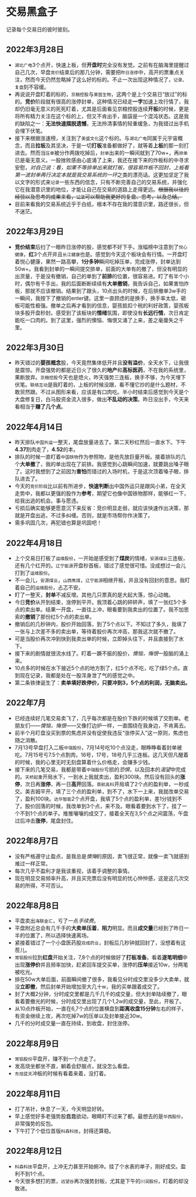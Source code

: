 # 交易黑盒子
记录每个交易日的彼时彼刻。

## 2022年3月28日
- `湖北广电`3个点开，快速上板，但**开盘时**完全没有发觉。之前有在脑海里提醒过自己几次，早盘`竞价`结束后的那几分钟，需要把`昨日涨停`中，高开的票重点关注，然而今天仍然忽略掉了这么好的标的。不止一次出现这种情况了，`记录`、`复盘`刻不容缓。
- 再说说开盘盯着的标的，`京粮控股`与`莱茵生物`，这两个是上个交易日“放过”的标的。**竞价**阶段就有很高的涨停封单，这种情况已经走**一字**加速上攻行情了，我却仍旧毫无意义的死死盯着，尤其是后面看见京粮控股连续**开板**的时候，更是将所有精力关注在这个标的上，但又不肯出手，脑袋是一个混沌状态。这是我的缺陷之一：**无法快速摆脱遗憾**，无法拎清事情的轻重缓急，为我错过出手机会埋下伏笔。
- 接下来根据涨速榜，关注到了`美盛文化`这个标的。与`湖北广电`同属于元宇宙概念，而且**拉板**及其坚决，于是一切**打板**准备都做好了，就等着**上板**的那一刻打进去。然而当`压单`被分作两拨吃掉后，`封单`出来的一瞬间就到了70w+，再`排单`已是毫无意义。一股挫败感由心底涌了上来，我还在接下来的炸板标的中寻求安慰，*对自己说：看，如果不等排单出来就打板，很容易炸板不回封，*上板看第一波封单再行决定*本就是我交易系统的一环*之类的漂亮话。这更加坚定了我以文字的形式来`记录`一些东西的信念，只有不断完善自己的交易系统，并强化它在我潜意识里的地位，才能让自己在交易的道路上走得更远。~~根据我以往的经验以及思考的成果来看，`记录`可以帮助我更好的复盘、思考，以及总结。~~
- 目前来看我的交易系统近乎于白纸，根本不存在我的潜意识里，路还很长，但不迷茫。

## 2022年3月29日
- **竞价结束**后扫了一眼昨日涨停的股，感觉都不好下手。涨幅榜中注意到了`悦心健康`，**红**3个点开并且`长江健康`也是。感觉到今天这个板块会有行情。一开盘盯着悦心健康，果然一路高攀，**1分多钟**瞬间吃掉压单，完成涨停，封单达到50w+。我看到封单的一瞬间提交排单，前面的大单有的撤了，但没有明显的出货量，于是没有撤销，自己的单到了**前排**的位置，很容易进。盯了有半个小时，偶尔有千手出，我的后面断断续续有**大单撤销**，我告诉自己，如果害怕炸板，那就不应该撤销。结果到了跟头，10点出头的时候，在后排撤单3w手的一瞬间，我按下了撤销的enter键。这里一直顾虑的是换手，换手率太低，砸板可能性极强。撤单之后再才看到的信息，婴孩抵扣个税的利好政策，婴孩板块多股开盘秒封。感受到了该板块的**情绪**氛围，即使没有**长远行情**，次日肯定能吃一口肉的。到了这里，强烈的懊恼、悔恨又涌了上来，差之毫厘失之千里。

## 2022年3月30日
- 昨天错过的**婴孩概念**股，今天竟然集体低开并且**没有溢价**，全天水下，让我很是震惊。开盘强势的都是近日火了很久的**地产**和**高标医药**，不在我的系统里，果断放弃。`京粮控股`今天也是熄火，昨天强势三连板，换手不够，为今天埋下伏笔。`联络互动`是我盯着的，上板的时候没跟，看不懂它炒的是什么题材，不敢贸然跟。不过从图形来看，应该是有口肉吃。半小时结束后感觉到今天是个大盘修复日，白马股资金流入很多，做出**不乱动的决策**。昨日没出手，今天来看相当于**赚了几个点**。

## 2022年4月14日
- 昨天排队`中国外运`一整天，尾盘放量进去了。第二天秒红然后一直水下。下午**4.37**割肉走了，**4.52**的本。
- 排队的时候一直盯着`中国铁物`作为参照物，是他先放巨量开板。接着排队的几个**大单撤**了，我的单出现在了前排。我感觉到心跳瞬间加速，就要跳出嗓子眼了。这时我想到了之前因为**害怕**而错过的入场时机，于是这次顶着嗓子眼，排队进去了。
- 今天的`竞价阶段`比以前有所进步，**快速判断**出中国外运只是跟风小弟，在全天走势中，我都以更强的股作为**参考**，期望它也像中国铁物那样，能够红一下，给我出逃的机会。事与愿违。
- 亏损后确实能够更愿意沉下来反省：竞价明显走弱，就应该快速作出决策，那就是开盘出逃，不过多纠缠。否则，就是市场帮你作决策了。
- 需多巩固几次，再犯错也算是巩固吧！

## 2022年4月18日
- 上个交易日打板了`运维股份`，一开始是感受到了**煤炭**的情绪，`安源煤业`三连板，还有几个红开的。`辽宁能源`开盘秒首板，错过了感觉很可惜。没成想过一会儿打到了`运维股份`。
- 不一会儿，`安源煤业`，`山西焦煤`，`辽宁能源`相继开板，并且没有回封的意思。我盯着自己的`运维股份`，忐忑不安。
- 盯了一整天，**封单**不减反增。其他几只票真的是大起大落，惊心动魄。
- 今日**竞价**从开到结束，涨停到平开。我顶着心跳的砰砰声，填了一张红5个多点的卖出单。结果一开盘，一直往上冲，眼看要到我卖出的位置了。我不加思索的**撤销**了那份红5个点的卖出单。
- 撤销后的几秒钟内，股价开始回落，到了5个点以下。不知过了多久，我填了一张与上次差不多的卖出单，等待着股价再次冲高，那我这次就不撤了。
- 可是当股价再次冲到快到我卖出单的时候，立即掉头往下，并且直接到了水下。
- 接下来的剧情就很流水线了。盯着一蹶不振的股价，*懊恼，悔恨*一股脑的涌上来。
- 10点多的时候在水下接近5个点的地方割了，红5个点不吃，吃了绿5个点。直到现在记录，我都是处在一股浑身泄了气的感觉之中。
- 第二条铁律诞生了：**卖单填好跌停价，只要冲到3，5个点的利润，无脑卖出。**

## 2022年7月
- 已经连续好几笔交易卖飞了，几乎每次都是在股价下跌的时候填了交割单。老朋友们——*懊恼，悔恨*——又像打边炉一样，一直围绕在我身边，不肯离去。
- 前半个月盯盘没买到票的焦虑并没有促使我违反“涨停买入”这一原则，焦虑也随之消散。
- 7月13号早盘打入二板`中瑞股份`，7月14号吃10个点没走，眼睁睁看着封单被吃。7月15号亏7.5个点割肉，16号，17号，18号几乎三连板。这几天但凡醒着的时候，我的心里无时无刻盘算着什么价格走，会赚多少钱。
- 接下来的几笔交易，我都是带着`中瑞股份`亏损的*恐惧*，以及回本的*渴望*中完成的。`天桥起重`开局水下，一到水上我就卖出，盈利300块。然后没有回头的**涨停**，次日再**涨停**，再一日**高开**回落。`首航高科`开局填了2个点的盈利单，一秒成交。美吉姆平开，填了三个点的盈利单，到不了，水下一上来，我就改单交易了，盈利100块。`达华智能`2个点开盘，我填了5个点的盈利单，差1分钱到不了。股价回落的时候，我改单到3个点，来不及。眼看着要到水下了，挂了一个不到1个点的单子。推推嚷嚷的成交了，接着全天在3,5个点之间震荡，午盘过后冲击**涨停**，尾盘封住。

## 2022年8月7日
- 没有严格遵守止盈点，是我总是*懊悔*的原因，卖飞很正常，就像一卖飞就感到难过一样正常。
- 每次几乎不盈利才是我该重视，该着手调整的事情。
- 现在明显交易频率升高，并且买完票后没有明显的忧心忡忡感，这是这几次交易的所得，不可否认。

## 2022年8月8日
- 平盘卖出`海联金汇`，亏了一点*手续费*。
- 平盘附近总会有几千手的**大卖单压着**，**阻力**明显。而且**成交量**已经到了昨日一半的位置了，所以选择快速离场。
- 紧接着错过了一个小盘医药股`双成药业`，封板后几秒钟就回封了，没想着有这茬儿。
- `常铝股份`拉到**红盘**开始关注，7,8个点的时候做好了**打板准备**。看着**逐笔明细**中出现**涨停价**并且频率加快，赶紧回车提交买单，涨停的**压单**接近10w，分两笔被吃光。
- 排在50w大单后面，前面瞬间撤了很多，我看见分时成交里没多少大卖单，就没**立即撤**，然后封单开始增加至大几十w，我的买单跟着成交了。
- 封了大概2分钟，分时成交里都是几千几千的成交量，但大封单陆续撤了，眼看着要撤光的时候，分时成交里出现了几个1,2w的成交量，至此，开板了。
- 从10点炸板开始，一直在6,7个点的位置横盘到**距离收盘15分钟**左右的样子，有资金继续上攻，再次吃掉7w的压单以及封单接近30w。
- 几千的分时成交量一直在持续，到收盘，封住涨停。

## 2022年8月9日
- `常铝股份`平盘开，赚不到一个点走了。
- 发高烧坐都坐不直，躺着会舒服点，就没怎么看盘。
- `东旭蓝天`冲板的时候有看着来着，没打着。

## 2022年8月11日
- 打了吊针，休息了一天，今天明显好转。
- 早上感觉好多老强势股蠢蠢欲动，眼睛盯不过来了都。最想去的是`华西股份`，非常强势的反包。
- 下午打了个低位首版`科森科技`，封得还算稳。

## 2022年8月12日
- `科森科技`平盘开，上冲无力甚至开始俯冲。挂了个水表的单子，刚好成交。盈利不到1个点。
- 今天很多想打的票，`远望谷`再次强势封板，尤其是下午的`川润股份`，盯着的却没敢进。
